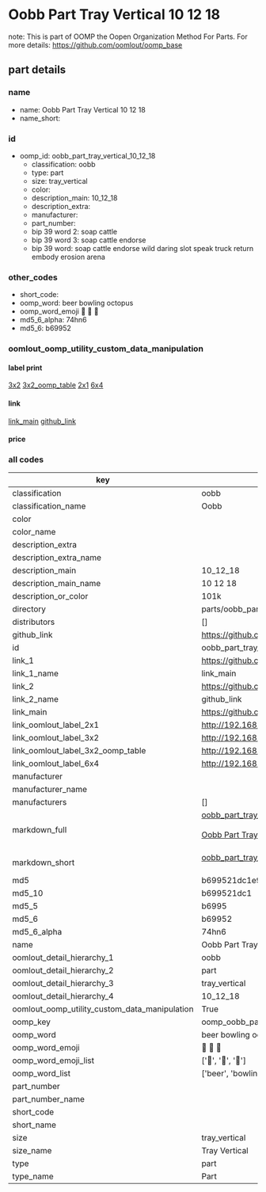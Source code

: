 # Oobb Part Tray Vertical 10 12 18  

note: This is part of OOMP the Oopen Organization Method For Parts. For more details: https://github.com/oomlout/oomp_base

##  part details





### name
* name: Oobb Part Tray Vertical 10 12 18
* name_short: 
### id
* oomp_id: oobb_part_tray_vertical_10_12_18
  * classification: oobb
  * type: part
  * size: tray_vertical
  * color: 
  * description_main: 10_12_18
  * description_extra: 
  * manufacturer: 
  * part_number: 
  * bip 39 word 2: soap cattle
  * bip 39 word 3: soap cattle endorse
  * bip 39 word: soap cattle endorse wild daring slot speak truck return embody erosion arena

### other_codes
* short_code: 
* oomp_word: beer bowling octopus
* oomp_word_emoji :beer: :bowling: :octopus:
* md5_6_alpha: 74hn6
* md5_6: b69952






### oomlout_oomp_utility_custom_data_manipulation
#### label print
[3x2](http://192.168.1.245:1112/?label=oomp%2074hn6)
[3x2_oomp_table](http://192.168.1.107:1112/?label=oomp%2074hn6)
[2x1](http://192.168.1.242:1112/?label=oomp%2074hn6)
[6x4](http://192.168.1.55:1112/?label=oomp%2074hn6)    

#### link

[link_main](https://github.com/oomlout/oomlout_oomp_current_version_messy/tree/main/parts/oobb_part_tray_vertical_10_12_18) [github_link](https://github.com/oomlout/oomlout_oomp_part_src/tree/main/parts/oobb_part_tray_vertical_10_12_18)                             

#### price







### all codes 
| key | value |  
| --- | --- |  
| classification | oobb |  
| classification_name | Oobb |  
| color |  |  
| color_name |  |  
| description_extra |  |  
| description_extra_name |  |  
| description_main | 10_12_18 |  
| description_main_name | 10 12 18 |  
| description_or_color | 101k |  
| directory | parts/oobb_part_tray_vertical_10_12_18 |  
| distributors | [] |  
| github_link | https://github.com/oomlout/oomlout_oomp_part_src/tree/main/parts/oobb_part_tray_vertical_10_12_18 |  
| id | oobb_part_tray_vertical_10_12_18 |  
| link_1 | https://github.com/oomlout/oomlout_oomp_current_version_messy/tree/main/parts/oobb_part_tray_vertical_10_12_18 |  
| link_1_name | link_main |  
| link_2 | https://github.com/oomlout/oomlout_oomp_part_src/tree/main/parts/oobb_part_tray_vertical_10_12_18 |  
| link_2_name | github_link |  
| link_main | https://github.com/oomlout/oomlout_oomp_current_version_messy/tree/main/parts/oobb_part_tray_vertical_10_12_18 |  
| link_oomlout_label_2x1 | http://192.168.1.242:1112/?label=oomp%2074hn6 |  
| link_oomlout_label_3x2 | http://192.168.1.245:1112/?label=oomp%2074hn6 |  
| link_oomlout_label_3x2_oomp_table | http://192.168.1.107:1112/?label=oomp%2074hn6 |  
| link_oomlout_label_6x4 | http://192.168.1.55:1112/?label=oomp%2074hn6 |  
| manufacturer |  |  
| manufacturer_name |  |  
| manufacturers | [] |  
| markdown_full | [oobb_part_tray_vertical_10_12_18](https://github.com/oomlout/oomlout_oomp_current_version_messy/tree/main/parts/oobb_part_tray_vertical_10_12_18)<br>[](https://github.com/oomlout/oomlout_oomp_current_version_messy/tree/main/parts/oobb_part_tray_vertical_10_12_18)<br>[Oobb Part Tray Vertical 10 12 18](https://github.com/oomlout/oomlout_oomp_current_version_messy/tree/main/parts/oobb_part_tray_vertical_10_12_18)<br><br> |  
| markdown_short | [oobb_part_tray_vertical_10_12_18](https://github.com/oomlout/oomlout_oomp_current_version_messy/tree/main/parts/oobb_part_tray_vertical_10_12_18)<br><br> |  
| md5 | b699521dc1e93a1b301bcfb09389166d |  
| md5_10 | b699521dc1 |  
| md5_5 | b6995 |  
| md5_6 | b69952 |  
| md5_6_alpha | 74hn6 |  
| name | Oobb Part Tray Vertical 10 12 18 |  
| oomlout_detail_hierarchy_1 | oobb |  
| oomlout_detail_hierarchy_2 | part |  
| oomlout_detail_hierarchy_3 | tray_vertical |  
| oomlout_detail_hierarchy_4 | 10_12_18 |  
| oomlout_oomp_utility_custom_data_manipulation | True |  
| oomp_key | oomp_oobb_part_tray_vertical_10_12_18 |  
| oomp_word | beer bowling octopus |  
| oomp_word_emoji | :beer: :bowling: :octopus: |  
| oomp_word_emoji_list | [':beer:', ':bowling:', ':octopus:'] |  
| oomp_word_list | ['beer', 'bowling', 'octopus'] |  
| part_number |  |  
| part_number_name |  |  
| short_code |  |  
| short_name |  |  
| size | tray_vertical |  
| size_name | Tray Vertical |  
| type | part |  
| type_name | Part |  

